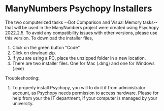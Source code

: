 # ManyNumbers Psychopy Installers

The two computerized tasks --Dot Comparison and Visual Memory tasks-- that will be used in the ManyNumbers project were created using Psychopy 2022.2.5. To avoid any compatibility issues with other versions, please use this version.
To download the installer files, 
1. Click on the green button "Code"
2. Click on dowload zip.
3. If you are using a PC, place the unzipped folder in a new location.
4. There are two installer files. One for Mac (.dmg) and one for Windows (.exe)

Troubleshooting:
1. To properly install Psychopy, you will to do it if from administrator account, as Psychopy needs permission to access hardware. Please for help from your the IT department, if your computer is managed by your university.
